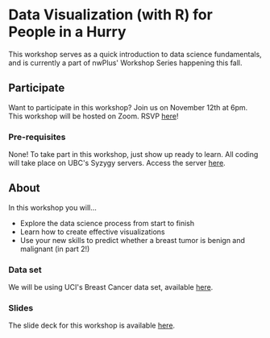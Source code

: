 # Data Visualization (with R) for People in a Hurry

This workshop serves as a quick introduction to data science fundamentals, and is currently a part of nwPlus' Workshop Series happening this fall.

## Participate

Want to participate in this workshop? Join us on November 12th at 6pm. This workshop will be hosted on Zoom. RSVP [here](https://michaeldemar.co)!

### Pre-requisites

None! To take part in this workshop, just show up ready to learn. All coding will take place on UBC's Syzygy servers. Access the server [here](https://ubc.syzygy.ca/).

## About

In this workshop you will...

- Explore the data science process from start to finish
- Learn how to create effective visualizations
- Use your new skills to predict whether a breast tumor is benign and malignant (in part 2!)

### Data set

We will be using UCI's Breast Cancer data set, available [here](https://www.kaggle.com/uciml/breast-cancer-wisconsin-data).

### Slides

The slide deck for this workshop is available [here](https://docs.google.com/presentation/d/e/2PACX-1vQ-eSp1jPYcSb9kEwbeTrmLcceXPi1D1jtbDmIggzhWHPh4taLGSw-_3yb8N9UN5D9z55M0q3H1-V6c/pub?start=false&loop=false&delayms=30000).